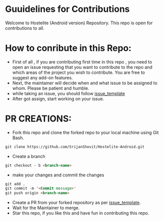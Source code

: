 # Guuidelines for Contributions

Welcome to Hostelite (Android version) Repository. This repo is open for contributions to all.

# How to conribute in this Repo:

- First of all , if you are contributing first time in this repo , you need to open an issue requesting that you want to contribute to the repo and which areas of the project you wish to contribute. You are free to suggest any add-on features. 
- Next, the maintainer will decide when and what issue to be assigned to whom. Please be patient and humble.
- while taking an issue, you should follow [issue_template](.github/ISSUE_TEMPLATE/issue-template.md)
- After got assign, start working on your issue.

# PR CREATIONS:
- Fork this repo and clone the forked repo to your local machine using Git Bash.
```markdown
git clone https://github.com/SrijanShovit/Hostelite-Android.git
```
- Create a branch
```markdown
git checkout - b <branch-name>
```
- make your changes and commit the changes
```markdown
git add .
git commit -m '<Commit message>'
git push origin <branch-name>
```
- Create a PR from your forked repository as per [issue_template](.github/PULL_REQUEST_TEMPLATE/pull_request_template.md).
- Wait for the Maintainer to merge.
- Star this repo, if you like this and have fun in contributing this repo.
